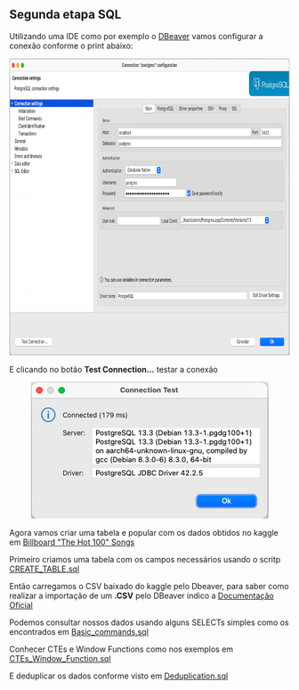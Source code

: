 
## Segunda etapa SQL

Utilizando uma IDE como por exemplo o [DBeaver](https://dbeaver.io/download/) vamos configurar a conexão conforme o print abaixo:

<p align="center">
  <img width="914" height="533" src="img/dbeaver1.png">
</p>

E clicando no botão **Test Connection...** testar a conexão

<p align="center">
  <img width="427" height="245" src="img/dbeaver2.png">
</p>

Agora vamos criar uma tabela e popular com os dados obtidos no kaggle em [Billboard "The Hot 100" Songs](https://www.kaggle.com/dhruvildave/billboard-the-hot-100-songs)

Primeiro criamos uma tabela com os campos necessários usando o scritp [CREATE_TABLE.sql](https://github.com/agails/How-Bootcamp-Engenharia-de-Dados/blob/master/Module%202/sql/CREATE_TABLE.sql)

Então carregamos o CSV baixado do kaggle pelo Dbeaver, para saber como realizar a importação de um **.CSV** pelo DBeaver indico a [Documentação Oficial](https://dbeaver.com/docs/wiki/Data-transfer/)

Podemos consultar nossos dados usando alguns SELECTs simples como os encontrados em [Basic_commands.sql](https://github.com/agails/How-Bootcamp-Engenharia-de-Dados/blob/master/Module%202/sql/Basic_commands.sql)

Conhecer CTEs e Window Functions como nos exemplos em [CTEs_Window_Function.sql](https://github.com/agails/How-Bootcamp-Engenharia-de-Dados/blob/master/Module%202/sql/CTEs_Window_Function.sql)

E deduplicar os dados conforme visto em [Deduplication.sql](https://github.com/agails/How-Bootcamp-Engenharia-de-Dados/blob/master/Module%202/sql/Deduplication.sql)